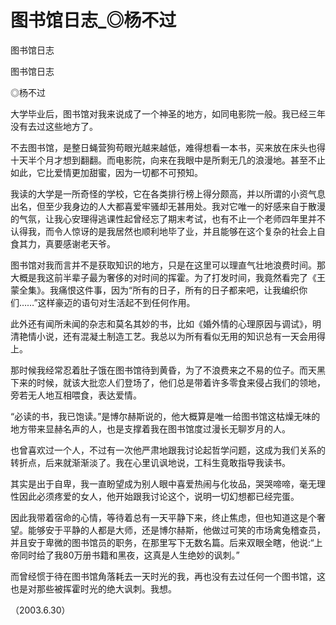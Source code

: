 # 图书馆日志_◎杨不过

图书馆日志

图书馆日志

◎杨不过

大学毕业后，图书馆对我来说成了一个神圣的地方，如同电影院一般。我已经三年没有去过这些地方了。

不去图书馆，是整日蝇营狗苟眼光越来越低，难得想看一本书，买来放在床头也得十天半个月才想到翻翻。而电影院，向来在我眼中是所剩无几的浪漫地。甚至不止如此，它比爱情更加甜蜜，因为一切都不可预知。

我读的大学是一所奇怪的学校，它在各类排行榜上得分颇高，并以所谓的小资气息出名，但至少我身边的人大都喜爱牢骚却无甚用处。我对它唯一的好感来自于散漫的气氛，让我心安理得逃课性起曾经忘了期末考试，也有不止一个老师四年里并不认得我，而令人惊讶的是我居然也顺利地毕了业，并且能够在这个复杂的社会上自食其力，真要感谢老天爷。

图书馆对我而言并不是获取知识的地方，只是在这里可以理直气壮地浪费时间。那大概是我这前半辈子最为奢侈的对时间的挥霍。为了打发时间，我竟然看完了《王蒙全集》。我痛恨这件事，因为“所有的日子，所有的日子都来吧，让我编织你们……”这样豪迈的语句对生活起不到任何作用。

此外还有闻所未闻的杂志和莫名其妙的书，比如《婚外情的心理原因与调试》，明清艳情小说，还有混凝土制造工艺。我总以为所有看似无用的知识总有一天会用得上。

那时候我经常忍着肚子饿在图书馆待到黄昏，为了不浪费来之不易的位子。而天黑下来的时候，就该大批恋人们登场了，他们总是带着许多零食来侵占我们的领地，旁若无人地互相喂食，表达爱情。

“必读的书，我已饱读。”是博尔赫斯说的，他大概算是唯一给图书馆这枯燥无味的地方带来显赫名声的人，也是支撑着我在图书馆度过漫长无聊岁月的人。

也曾喜欢过一个人，不过有一次他严肃地跟我讨论起哲学问题，这成为我们关系的转折点，后来就渐渐淡了。我在心里讥讽地说，工科生竟敢指导我读书。

其实是出于自卑，我一直盼望成为别人眼中喜爱热闹与化妆品，哭哭啼啼，毫无理性因此必须疼爱的女人，他开始跟我讨论这个，说明一切幻想都已经完蛋。

因此我带着宿命的心情，等待着总有一天平静下来，终止焦虑，但也知道这是个奢望。能够安于平静的人都是大师，还是博尔赫斯，他做过可笑的市场禽兔稽查员，并且安于卑微的图书馆员的职务，在那里写下无数名篇。后来双眼全瞎，他说:“上帝同时给了我80万册书籍和黑夜，这真是人生绝妙的讽刺。”

而曾经惯于待在图书馆角落耗去一天时光的我，再也没有去过任何一个图书馆，这也是对那些被挥霍时光的绝大讽刺。我想。

（2003.6.30）